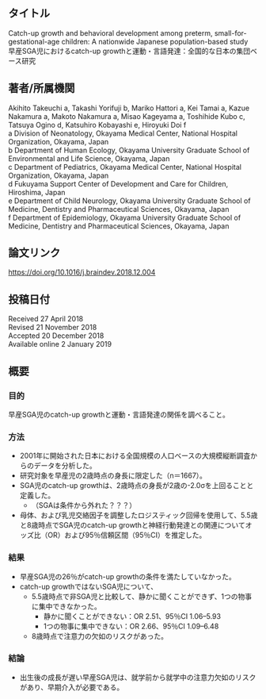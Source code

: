 ## タイトル
Catch-up growth and behavioral development among preterm, small-for-gestational-age children: A nationwide Japanese population-based study  
早産SGA児におけるcatch-up growthと運動・言語発達：全国的な日本の集団ベース研究

## 著者/所属機関
Akihito Takeuchi a, Takashi Yorifuji b, Mariko Hattori a, Kei Tamai a, Kazue Nakamura a, Makoto Nakamura a, Misao Kageyama a, Toshihide Kubo c, Tatsuya Ogino d, Katsuhiro Kobayashi e, Hiroyuki Doi f  
a Division of Neonatology, Okayama Medical Center, National Hospital Organization, Okayama, Japan  
b Department of Human Ecology, Okayama University Graduate School of Environmental and Life Science, Okayama, Japan  
c Department of Pediatrics, Okayama Medical Center, National Hospital Organization, Okayama, Japan  
d Fukuyama Support Center of Development and Care for Children, Hiroshima, Japan  
e Department of Child Neurology, Okayama University Graduate School of Medicine, Dentistry and Pharmaceutical Sciences, Okayama, Japan  
f Department of Epidemiology, Okayama University Graduate School of Medicine, Dentistry and Pharmaceutical Sciences, Okayama, Japan

## 論文リンク
https://doi.org/10.1016/j.braindev.2018.12.004

## 投稿日付
Received 27 April 2018  
Revised 21 November 2018  
Accepted 20 December 2018  
Available online 2 January 2019

## 概要
### 目的
早産SGA児のcatch-up growthと運動・言語発達の関係を調べること。

### 方法
* 2001年に開始された日本における全国規模の人口ベースの大規模縦断調査からのデータを分析した。
* 研究対象を早産児の2歳時点の身長に限定した（n＝1667）。
* SGA児のcatch-up growthは、2歳時点の身長が2歳の-2.0σを上回ることと定義した。
  * （SGAは条件から外れた？？？）
* 母体、および乳児交絡因子を調整したロジスティック回帰を使用して、5.5歳と8歳時点でSGA児のcatch-up growthと神経行動発達との関連についてオッズ比（OR）および95％信頼区間（95％CI）を推定した。

### 結果
* 早産SGA児の26％がcatch-up growthの条件を満たしていなかった。
* catch-up growthではないSGA児について、
  * 5.5歳時点で非SGA児と比較して、静かに聞くことができず、1つの物事に集中できなかった。
    * 静かに聞くことができない：OR 2.51、95％CI 1.06–5.93
    * 1つの物事に集中できない：OR 2.66、95％CI 1.09–6.48
  * 8歳時点で注意力の欠如のリスクがあった。

### 結論
* 出生後の成長が遅い早産SGA児は、就学前から就学中の注意力欠如のリスクがあり、早期介入が必要である。
